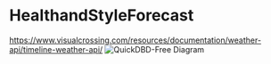 # HealthandStyleForecast

https://www.visualcrossing.com/resources/documentation/weather-api/timeline-weather-api/
![QuickDBD-Free Diagram](https://user-images.githubusercontent.com/79601782/177830821-d7997d04-12d5-4742-bb14-e987cefcb348.png)
